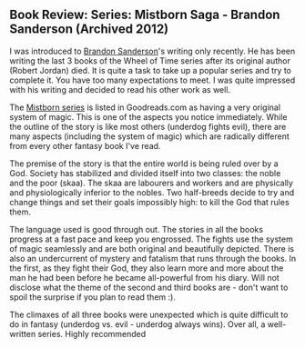 ## Book Review: Series: Mistborn Saga - Brandon Sanderson (Archived 2012)

I was introduced to [Brandon Sanderson](http://www.brandonsanderson.com/)'s writing only recently. He has been writing the last 3 books of the Wheel of Time series after its original author (Robert Jordan) died. It is quite a task to take up a popular series and try to complete it. You have too many expectations to meet. I was quite impressed with his writing and decided to read his other work as well.

The [Mistborn series](http://en.wikipedia.org/wiki/Mistborn_series) is listed in Goodreads.com as having a very original system of magic. This is one of the aspects you notice immediately. While the outline of the story is like most others (underdog fights evil), there are many aspects (including the system of magic) which are radically different from every other fantasy book I've read.

The premise of the story is that the entire world is being ruled over by a God. Society has stabilized and divided itself into two classes: the noble and the poor (skaa). The skaa are labourers and workers and are physically and physiologically inferior to the nobles. Two half-breeds decide to try and change things and set their goals impossibly high: to kill the God that rules them.

The language used is good through out. The stories in all the books progress at a fast pace and keep you engrossed. The fights use the system of magic seamlessly and are both original and beautifully depicted. There is also an undercurrent of mystery and fatalism that runs through the books. In the first, as they fight their God, they also learn more and more about the man he had been before he became all-powerful from his diary. Will not disclose what the theme of the second and third books are - don't want to spoil the surprise if you plan to read them :). 

The climaxes of all three books were unexpected which is quite difficult to do in fantasy (underdog vs. evil - underdog always wins). Over all, a well-written series. Highly recommended